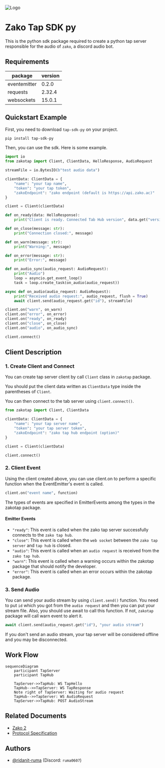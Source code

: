 ![Logo](https://capsule-render.vercel.app/api?type=waving&height=300&color=gradient&text=Zako%20TapSDK.py&textBg=false)

# Zako Tap SDK py

This is the python sdk package required to create a python tap server responsible for the audio of `zako`, a discord audio bot.

## Requirements

| package | version |
| --- | --- |
| eventemitter | 0.2.0 |
| requests | 2.32.4 |
| websockets | 15.0.1 |

## Quickstart Example

First, you need to download `tap-sdk-py` on your project.

```bash
pip install tap-sdk-py
```

Then, you can use the sdk.
Here is some example.

```py
import io
from zakotap import Client, ClientData, HelloResponse, AudioRequest

streamFile = io.BytesIO(b"test audio data")

clientData: ClientData = {
    "name": "your tap name",
    "token": "your tap token",
    "zakoEndpoint": "zako endpoint (default is https://api.zako.ac)"
}

client = Client(clientData)

def on_ready(data: HelloResponse):
    print("Client is ready. Connected Tab Hub version", data.get("version"))

def on_close(message: str):
    print("Connection closed:", message)

def on_warn(message: str):
    print("Warning:", message)

def on_error(message: str):
    print("Error:", message)

def on_audio_sync(audio_request: AudioRequest):
    print("Audio")
    loop = asyncio.get_event_loop()
    task = loop.create_task(on_audio(audio_request))

async def on_audio(audio_request: AudioRequest):
    print("Received audio request:", audio_request, flush = True)
    await client.send(audio_request.get("id"), streamFile)

client.on("warn", on_warn)
client.on("error", on_error)
client.on("ready", on_ready)
client.on("close", on_close)
client.on("audio", on_audio_sync)

client.connect()

```

## Client Description

### 1. Create Client and Connect

You can create tap server client by call `Client` class in `zakotap` package.

You should put the client data written as `ClientData` type inside the parentheses of `Client`.

You can then connect to the tab server using `client.connect()`.
```py
from zakotap import Client, ClientData

clientData: ClientData = {
    "name": "your tap server name",
    "token": "your tap server token",
    "zakoEndpoint": "zako tap hub endpoint (option)"
}

client = Client(clientData)

client.connect()
```

### 2. Client Event

Using the client created above, you can use client.on to perform a specific function when the EventEmitter's event is called.
```py
client.on("event name", function)
```
The types of events are specified in EmitterEvents among the types in the zakotap package.

#### Emitter Events

- `"ready"`: This event is called when the zako tap server successfully connects to the `zako tap hub`.
- `"close"`: This event is called when the `web socket` between the `zako tap server` and `tap hub` is closed.
- `"audio"`: This event is called when an `audio request` is received from the `zako tap hub`.
- `"warn"`: This event is called when a warning occurs within the zakotap package that should notify the developer.
- `"error"`: This event is called when an error occurs within the zakotap package.

### 3. Send Audio

You can send your audio stream by using `client.send()` function. You need to put `id` which you got from the `audio request` and then you can put your stream file. Also, you should use await to call this function. If not, `zakotap` package will call warn event to alert it.
```py
await client.send(audio_request.get("id"), "your audio stream")
```
If you don't send an audio stream, your tap server will be considered offline and you may be disconnected.

## Work Flow

```mermaid
sequenceDiagram
    participant TapServer
    participant TapHub

    TapServer->>TapHub: WS TapHello
    TapHub-->>TapServer: WS TapResponse
    Note right of TapServer: Waiting for audio request
    TapHub-->>TapServer: WS AudioRequest
    TapServer->>TapHub: POST AudioStream
```

## Related Documents
- [Zako 2]()
- [Protocol Specification]()

## Authors
- [@ridanit-ruma](https://github.com/ridanit-ruma) (Discord: `ruma0607`)
